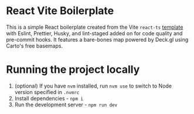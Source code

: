 # React Vite Boilerplate

This is a simple React boilerplate created from the Vite `react-ts` [template](https://vitejs.dev/guide/#scaffolding-your-first-vite-project) with Eslint, Prettier, Husky, and lint-staged added on for code quality and pre-commit hooks. It features a bare-bones map powered by Deck.gl using Carto's free basemaps.

# Running the project locally
1. (optional) If you have `nvm` installed, run `nvm use` to switch to Node version specified in `.nvmrc`
2. Install dependencies - `npm i`
3. Run the development server - `npm run dev`